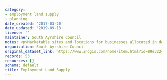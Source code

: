 ```yaml
---
category:
- employment land supply
- planning
date_created: '2017-03-20'
date_updated: '2019-09-13'
license: ''
maintainer: South Ayrshire Council
notes: <p>Marketable sites and locations for businesses allocated in development plans</p>
organization: South Ayrshire Council
original_dataset_link: https://www.arcgis.com/home/item.html?id=89e3224bf8b24ed084cdabcf55f83539
records: 53
resources: []
schema: default
title: Employment Land Supply
---
```

